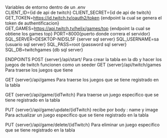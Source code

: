 Variables de entorno dentro de un .env  
CLIENT_ID={id de api de twitch}
CLIENT_SECRET={id de api de twitch}
GET_TOKEN=https://id.twitch.tv/oauth2/token {endpoint la cual se genera el token de authentificacion}
GET_GAMES=https://api.twitch.tv/helix/games/top {endpoint la cual se obtiene los games top}
PORT=8000{puerto donde correra el servidor}
SQL_SERVER=DESKTOP-NIDSL5F {server sql server}
SQL_USERNAME=sa {usuario sql server}
SQL_PASS=root {password sql server}
SQL_DB=twitchgames {db sql server}

ENDPOINTS
POST {server}/api/start/
Para crear la tabla en la db y hacer los juegos de twitch funcionen como un seeder
GET {server}/api/twitch/games
Para traerse los juegos que tiene 

GET {server}/api/games
Para traerse los juegos que se tiene registrado en la tabla

GET {server}/api/game/{idTwitch}
Para traerse un juego especifico que se tiene registrado en la tabla

PUT {server}/api/game/update/{idTwitch}
recibe por body : name y image
Para actualizar un juego especifico que se tiene registrado en la tabla

PUT {server}/api/game/delete/{idTwitch}
Para eliminar un juego especifico que se tiene registrado en la tabla

